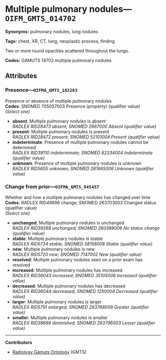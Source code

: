 # Multiple pulmonary nodules—`OIFM_GMTS_014702`

**Synonyms:** pulmonary nodules, lung nodules

**Tags:** chest, XR, CT, lung, neoplastic process, finding

Two or more round opacities scattered throughout the lungs.

**Codes:** GAMUTS 14702 multiple pulmonary nodules

## Attributes

### Presence—`OIFMA_GMTS_182283`

Presence or absence of multiple pulmonary nodules  
**Codes**: SNOMED 705057003 Presence (property) (qualifier value)  
*(Select one)*

- **absent**: Multiple pulmonary nodules is absent  
_RADLEX RID28473 absent; SNOMED 2667000 Absent (qualifier value)_
- **present**: Multiple pulmonary nodules is present  
_RADLEX RID28472 present; SNOMED 52101004 Present (qualifier value)_
- **indeterminate**: Presence of multiple pulmonary nodules cannot be determined  
_RADLEX RID39110 indeterminate; SNOMED 82334004 Indeterminate (qualifier value)_
- **unknown**: Presence of multiple pulmonary nodules is unknown  
_RADLEX RID5655 unknown; SNOMED 261665006 Unknown (qualifier value)_

### Change from prior—`OIFMA_GMTS_845457`

Whether and how a multiple pulmonary nodules has changed over time  
**Codes**: RADLEX RID49896 change; SNOMED 263703002 Changed status (qualifier value)  
*(Select one)*

- **unchanged**: Multiple pulmonary nodules is unchanged  
_RADLEX RID39268 unchanged; SNOMED 260388006 No status change (qualifier value)_
- **stable**: Multiple pulmonary nodules is stable  
_RADLEX RID5734 stable; SNOMED 58158008 Stable (qualifier value)_
- **new**: Multiple pulmonary nodules is new  
_RADLEX RID5720 new; SNOMED 7147002 New (qualifier value)_
- **resolved**: Multiple pulmonary nodules seen on a prior exam has resolved  
- **increased**: Multiple pulmonary nodules has increased  
_RADLEX RID36043 increased; SNOMED 35105006 Increased (qualifier value)_
- **decreased**: Multiple pulmonary nodules has decreased  
_RADLEX RID36044 decreased; SNOMED 1250004 Decreased (qualifier value)_
- **larger**: Multiple pulmonary nodules is larger  
_RADLEX RID5791 enlarged; SNOMED 263768009 Greater (qualifier value)_
- **smaller**: Multiple pulmonary nodules is smaller  
_RADLEX RID38669 diminished; SNOMED 263796003 Lesser (qualifier value)_

---

**Contributors**

- [Radiology Gamuts Ontology](https://gamuts.net/) (GMTS)